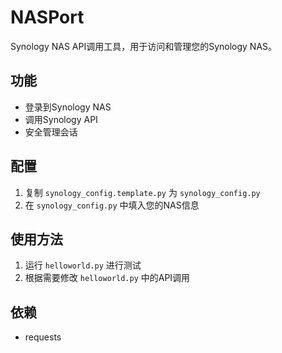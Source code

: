    # NASPort 

   Synology NAS API调用工具，用于访问和管理您的Synology NAS。

   ## 功能

   - 登录到Synology NAS
   - 调用Synology API
   - 安全管理会话

   ## 配置

   1. 复制 `synology_config.template.py` 为 `synology_config.py`
   2. 在 `synology_config.py` 中填入您的NAS信息

   ## 使用方法

   1. 运行 `helloworld.py` 进行测试
   2. 根据需要修改 `helloworld.py` 中的API调用

   ## 依赖

   - requests
